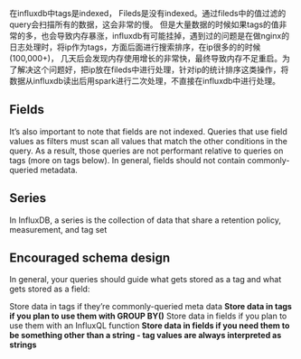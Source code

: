 在influxdb中tags是indexed， Fileds是没有indexed。通过fileds中的值过滤的query会扫描所有的数据，这会非常的慢。
但是大量数据的时候如果tags的值非常的多，也会导致内存暴涨，influxdb有可能挂掉，遇到过的问题是在做nginx的日志处理时，将ip作为tags，方面后面进行搜索排序，在ip很多的的时候(100,000+)， 几天后会发现内存使用增长的非常快，最终导致内存不足重启。为了解决这个问题好，把ip放在fileds中进行处理，针对ip的统计排序这类操作，将数据从influxdb读出后用spark进行二次处理，不直接在influxdb中进行处理。



## Fields
It’s also important to note that fields are not indexed. Queries that use field values as filters must scan all values that match the other conditions in the query. As a result, those queries are not performant relative to queries on tags (more on tags below). In general, fields should not contain commonly-queried metadata.

## Series
 In InfluxDB, a series is the collection of data that share a retention policy, measurement, and tag set
 
## Encouraged schema design
 In general, your queries should guide what gets stored as a tag and what gets stored as a field:

Store data in tags if they’re commonly-queried meta data
**Store data in tags if you plan to use them with GROUP BY()**
Store data in fields if you plan to use them with an InfluxQL function
**Store data in fields if you need them to be something other than a string - tag values are always interpreted as strings**